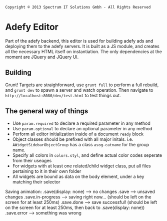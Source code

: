     Copyright © 2013 Spectrum IT Solutions Gmbh - All Rights Reserved

Adefy Editor
============

Part of the adefy backend, this editor is used for building adefy ads and
deploying them to the adefy servers. It is built as a JS module, and creates
all the necessary HTML itself on instantiation. The only dependencies at the
moment are JQuery and JQuery UI.

Building
--------
Grunt! Targets are straighforward, use `grunt full` to perform a full rebuild,
and `grunt dev` to spawn a server and watch operation. Then navigate to
`http://localhost:8080/dev/test.html` to test things out.

The general way of things
-------------------------
* Use `param.required` to declare a required parameter in any method
* Use `param.optional` to declare an optional parameter in any method
* Perform all editor initialization inside of a document `ready` block
* Object classes should be prefixed with all major initals. i.e. `AWidgetSidebarObjectGroup` has a class `asog-catname` for the group name.
* Specify all colors in `colors.styl`, and define actual color codes seperate from their useages
* For widgets with at least one related/child widget class, put all files pertaining to it in their own folder
* All widgets are bound as data on the body element, under a key matching their selector


Saving animation:
  .save(display: none) --> no changes
  .save --> unsaved changes
  .save.in-progress --> saving right now... (should be left on the screen for at least 250ms)
  .save.done --> save successful! (should be left on the screen for at least 250ms, then back to .save(display: none))
  .save.error --> something was wrong